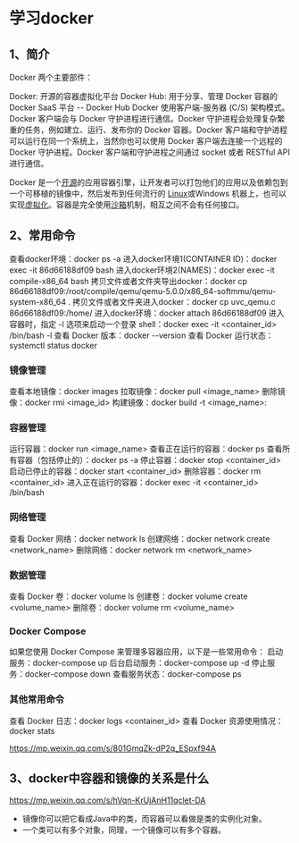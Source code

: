 # 学习docker

## 1、简介
Docker 两个主要部件：

Docker: 开源的容器虚拟化平台
Docker Hub: 用于分享、管理 Docker 容器的 Docker SaaS 平台 -- Docker Hub
Docker 使用客户端-服务器 (C/S) 架构模式。Docker 客户端会与 Docker 守护进程进行通信。Docker 守护进程会处理复杂繁重的任务，例如建立、运行、发布你的 Docker 容器。Docker 客户端和守护进程可以运行在同一个系统上，当然你也可以使用 Docker 客户端去连接一个远程的 Docker 守护进程。Docker 客户端和守护进程之间通过 socket 或者 RESTful API 进行通信。

Docker 是一个[开源](https://baike.baidu.com/item/开源/246339)的应用容器引擎，让开发者可以打包他们的应用以及依赖包到一个可移植的镜像中，然后发布到任何流行的 [Linux](https://baike.baidu.com/item/Linux)或Windows 机器上，也可以实现[虚拟化](https://baike.baidu.com/item/虚拟化/547949)。容器是完全使用[沙箱](https://baike.baidu.com/item/沙箱/393318)机制，相互之间不会有任何接口。

## 2、常用命令
查看docker环境：docker ps -a
进入docker环境1(CONTAINER ID)：docker exec -it 86d66188df09 bash
进入docker环境2(NAMES)：docker exec -it compile-x86_64 bash
拷贝文件或者文件夹导出docker：docker cp 86d66188df09:/root/compile/qemu/qemu-5.0.0/x86_64-softmmu/qemu-system-x86_64 .
拷贝文件或者文件夹进入docker：docker cp uvc_qemu.c 86d66188df09:/home/
进入docker环境：docker attach 86d66188df09
进入容器时，指定 -l 选项来启动一个登录 shell：docker exec -it <container_id> /bin/bash -l
查看 Docker 版本：docker --version
查看 Docker 运行状态：systemctl status docker

### 镜像管理
查看本地镜像：docker images
拉取镜像：docker pull <image_name>
删除镜像：docker rmi <image_id>
构建镜像：docker build -t <image_name>:<tag> <path>

### 容器管理
运行容器：docker run <options> <image_name>
查看正在运行的容器：docker ps
查看所有容器（包括停止的）：docker ps -a
停止容器：docker stop <container_id>
启动已停止的容器：docker start <container_id>
删除容器：docker rm <container_id>
进入正在运行的容器：docker exec -it <container_id> /bin/bash

### 网络管理
查看 Docker 网络：docker network ls
创建网络：docker network create <network_name>
删除网络：docker network rm <network_name>

### 数据管理
查看 Docker 卷：docker volume ls
创建卷：docker volume create <volume_name>
删除卷：docker volume rm <volume_name>

### Docker Compose
如果您使用 Docker Compose 来管理多容器应用，以下是一些常用命令：
启动服务：docker-compose up
后台启动服务：docker-compose up -d
停止服务：docker-compose down
查看服务状态：docker-compose ps

### 其他常用命令
查看 Docker 日志：docker logs <container_id>
查看 Docker 资源使用情况：docker stats

https://mp.weixin.qq.com/s/801GmqZk-dP2q_ESpxf94A

## 3、docker中容器和镜像的关系是什么
https://mp.weixin.qq.com/s/hVqn-KrUjAnH11qclet-DA

- 镜像你可以把它看成Java中的类，而容器可以看做是类的实例化对象。
- 一个类可以有多个对象，同理，一个镜像可以有多个容器。





